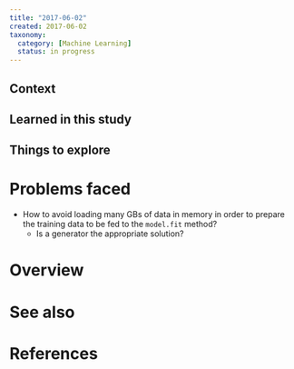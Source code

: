 ```yaml
---
title: "2017-06-02"
created: 2017-06-02
taxonomy:
  category: [Machine Learning]
  status: in progress
---
```


## Context

## Learned in this study

## Things to explore

# Problems faced
* How to avoid loading many GBs of data in memory in order to prepare the training data to be fed to the `model.fit` method?
	* Is a generator the appropriate solution?

# Overview

# See also

# References
